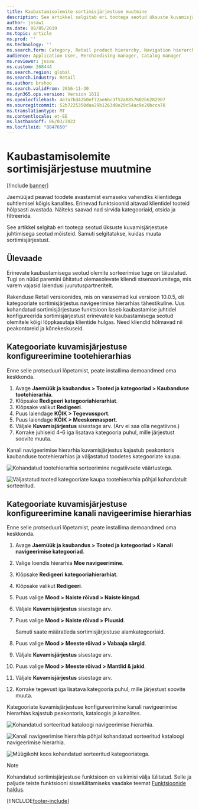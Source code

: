 ```yaml
---
title: Kaubastamisolemite sortimisjärjestuse muutmine
description: See artikkel selgitab eri tootega seotud üksuste kuvamisjärjestuse juhtimisega seotud mõisteid Dynamics 365 Commerce.
author: josaw1
ms.date: 08/05/2019
ms.topic: article
ms.prod: ''
ms.technology: ''
ms.search.form: Category, Retail product hierarchy, Navigation hierarchy
audience: Application User, Merchandising manager, Catalog manager
ms.reviewer: josaw
ms.custom: 268444
ms.search.region: global
ms.search.industry: Retail
ms.author: brshoo
ms.search.validFrom: 2016-11-30
ms.dyn365.ops.version: Version 1611
ms.openlocfilehash: 4e7a7bd42b0ef72ae6bc3f52a8857602b6282907
ms.sourcegitcommit: 52b7225350daa29b1263d8e29c54ac9e20bcca70
ms.translationtype: MT
ms.contentlocale: et-EE
ms.lasthandoff: 06/03/2022
ms.locfileid: "8847650"
---
```

# <a name="change-the-sort-order-for-merchandising-entities"></a>Kaubastamisolemite sortimisjärjestuse muutmine


[!Include [banner](includes/banner.md)]

Jaemüüjad peavad toodete avastamist esmaseks vahendiks klientidega suhtlemisel kõigis kanalites. Erinevad funktsioonid aitavad klientidel tooteid hõlpsasti avastada. Näiteks saavad nad sirvida kategooriaid, otsida ja filtreerida.

See artikkel selgitab eri tootega seotud üksuste kuvamisjärjestuse juhtimisega seotud mõisteid. Samuti selgitatakse, kuidas muuta sortimisjärjestust.

## <a name="overview"></a>Ülevaade

Erinevate kaubastamisega seotud olemite sorteerimise tuge on täiustatud. Tugi on nüüd paremini ühitatud olemasolevate kliendi stsenaariumitega, mis varem vajasid laiendusi juurutuspartneritelt.

Rakenduse Retail versioonides, mis on varasemad kui versioon 10.0.5, oli kategooriate sortimisjärjestus navigeerimise hierarhias tähestikuline. Uus kohandatud sortimisjärjestuse funktsioon laseb kaubastamise juhtidel konfigureerida sortimisjärjestust erinevatele kaubastamisega seotud olemitele kõigi lõppkasutaja klientide hulgas. Need kliendid hõlmavad nii peakontoreid ja kõnekeskuseid.

## <a name="configure-the-display-order-for-categories-in-the-product-hierarchy"></a>Kategooriate kuvamisjärjestuse konfigureerimine tootehierarhias

Enne selle protseduuri lõpetamist, peate installima demoandmed oma keskkonda.

1. Avage **Jaemüük ja kaubandus \> Tooted ja kategooriad \> Kaubanduse tootehierarhia**.
2. Klõpsake **Redigeeri kategooriahierarhiat**.
3. Klõpsake valikut **Redigeeri**.
4. Puus laiendage **KÕIK \> Tegevussport**.
5. Puus laiendage **KÕIK \> Meeskonnasport**.
6. Väljale **Kuvamisjärjestus** sisestage arv. (Arv ei saa olla negatiivne.)
7. Korrake juhiseid 4–6 iga lisatava kategooria puhul, mille järjestust soovite muuta.

Kanali navigeerimise hierarhia kuvamisjärjestus kajastub peakontoris kaubanduse tootehierarhias ja väljastatud toodetes kategooriate kaupa.

![Kohandatud tootehierarhia sorteerimine negatiivsete väärtustega.](./media/RetailProductHierarchyCustomSortedWithNegativeValues.png)

![Väljastatud tooted kategooriate kaupa tootehierarhia põhjal kohandatult sorteeritud.](./media/ReleasedProductsByCategoryCustomSortedBasedOnRetailProductHierarchy.png)

## <a name="configure-the-display-order-for-categories-in-the-channel-navigation-hierarchy"></a>Kategooriate kuvamisjärjestuse konfigureerimine kanali navigeerimise hierarhias

Enne selle protseduuri lõpetamist, peate installima demoandmed oma keskkonda.

1. Avage **Jaemüük ja kaubandus \> Tooted ja kategooriad \> Kanali navigeerimise kategooriad**.
2. Valige loendis hierarhia **Moe navigeerimine**.
3. Klõpsake **Redigeeri kategooriahierarhiat**.
4. Klõpsake valikut **Redigeeri**.
5. Puus valige **Mood \> Naiste rõivad \> Naiste kingad**.
6. Väljale **Kuvamisjärjestus** sisestage arv.
7. Puus valige **Mood \> Naiste rõivad \> Pluusid**.

    Samuti saate määratleda sortimisjärjestuse alamkategooriaid.

8. Puus valige **Mood \> Meeste rõivad \> Vabaaja särgid**.
9. Väljale **Kuvamisjärjestus** sisestage arv.
10. Puus valige **Mood \> Meeste rõivad \> Mantlid & jakid**.
11. Väljale **Kuvamisjärjestus** sisestage arv.
12. Korrake tegevust iga lisatava kategooria puhul, mille järjestust soovite muuta.

Kategooriate kuvamisjärjestuse konfigureerimine kanali navigeerimise hierarhias kajastub peakontoris, kataloogis ja kanalites.

![Kohandatud sorteeritud kataloogi navigeerimise hierarhia.](./media/ChannelNavCustomSorted.png)

![Kanali navigeerimise hierarhia põhjal kohandatud sorteeritud kataloogi navigeerimise hierarhia.](./media/CatalogNavHierarchyCustomSortedBasedOnChannelNav.png)

![Müügikoht koos kohandatud sorteeritud kategooriatega.](./media/POSChannelCategoriesCustomSorted.png)

> [!NOTE]
> Kohandatud sortimisjärjestuse funktsioon on vaikimisi välja lülitatud. Selle ja paljude teiste funktsiooni sisselülitamiseks vaadake teemat [Funktsioonide haldus](/dynamics365/unified-operations/fin-and-ops/get-started/feature-management/feature-management-overview).


[!INCLUDE[footer-include](../includes/footer-banner.md)]